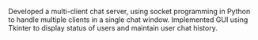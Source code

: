 Developed a multi-client chat server, using socket programming in Python to handle multiple clients in a single chat window. Implemented GUI using Tkinter to display status of users and maintain user chat history.
